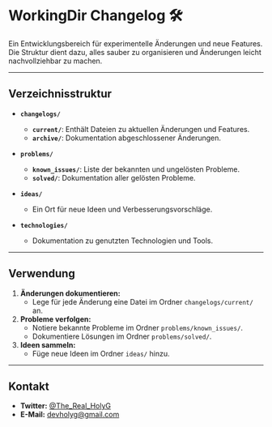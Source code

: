 # **WorkingDir Changelog** 🛠️

Ein Entwicklungsbereich für experimentelle Änderungen und neue Features. Die Struktur dient dazu, alles sauber zu organisieren und Änderungen leicht nachvollziehbar zu machen.

---

## **Verzeichnisstruktur**

- **`changelogs/`**
  - **`current/`**: Enthält Dateien zu aktuellen Änderungen und Features.
  - **`archive/`**: Dokumentation abgeschlossener Änderungen.

- **`problems/`**
  - **`known_issues/`**: Liste der bekannten und ungelösten Probleme.
  - **`solved/`**: Dokumentation aller gelösten Probleme.

- **`ideas/`**
  - Ein Ort für neue Ideen und Verbesserungsvorschläge.

- **`technologies/`**
  - Dokumentation zu genutzten Technologien und Tools.

---

## **Verwendung**

1. **Änderungen dokumentieren:**
   - Lege für jede Änderung eine Datei im Ordner `changelogs/current/` an.
2. **Probleme verfolgen:**
   - Notiere bekannte Probleme im Ordner `problems/known_issues/`.
   - Dokumentiere Lösungen im Ordner `problems/solved/`.
3. **Ideen sammeln:**
   - Füge neue Ideen im Ordner `ideas/` hinzu.

---

## **Kontakt**

- **Twitter:** [@The_Real_HolyG](https://twitter.com/the_real_holyg)
- **E-Mail:** devholyg@gmail.com
